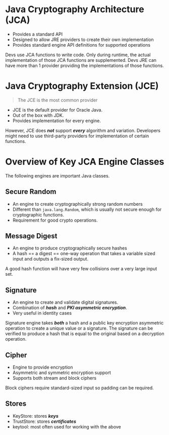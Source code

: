 # Java Cryptography Architecture (JCA) 
* Provides a standard API
* Designed to allow JRE providers to create their own implementation
* Provides standard engine API definitions for supported operations

Devs use JCA functions to write code. Only during runtime, the actual implementation of those JCA functions are supplemented. Devs JRE can have more than 1 provider providing the implementations of those functions. 

# Java Cryptography Extension (JCE)
> The JCE is the most common provider 

* JCE is the default provider for Oracle Java. 
* Out of the box with JDK. 
* Provides implementation for every engine. 

However, JCE does ***not*** support ***every*** algorithm and variation. Developers might need to use third-party providers for implementation of certain functions. 

# Overview of Key JCA Engine Classes
The following engines are important Java classes.
## Secure Random 
* An engine to create cryptographically strong random numbers
* Different than `java.lang.Random`, which is usually not secure enough for cryptographic functions. 
* Requirement for good crypto operations. 

## Message Digest
* An engine to produce cryptographically secure hashes
* A hash == a digest == one-way operation that takes a variable sized input and outputs a fix-sized output. 

A good hash function will have very few collisions over a very large input set. 

## Signature
* An engine to create and validate digital signatures. 
* Combination of ***hash*** and ***PKI asymmetric encryption***. 
* Very useful in identity cases 

Signature engine takes ***both*** a hash and a public key encryption asymmetric operation to create a unique value or a signature. The signature can be verified to produce a hash that is equal to the original based on a decryption operation. 

## Cipher
* Engine to provide encryption
* Asymmetric and symmetric encryption support
* Supports both stream and block ciphers

Block ciphers require standard-sized input so padding can be required. 

## Stores
* KeyStore: stores ***keys***
* TrustStore: stores ***certificates***
* keytool: most often used for working with the above


